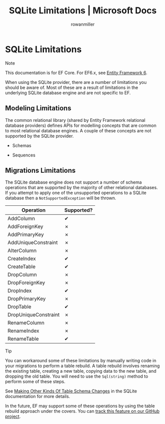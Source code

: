 ﻿---
title: SQLite Limitations | Microsoft Docs
author: rowanmiller
ms.author: divega

ms.date: 10/27/2016

ms.assetid: 94ab4800-c460-4caa-a5e8-acdfee6e6ce2
ms.technology: entity-framework-core

uid: core/providers/sqlite/limitations
---
# SQLite Limitations

> [!NOTE]
> This documentation is for EF Core. For EF6.x, see [Entity Framework 6](../../../ef6/index.md).

When using the SQLite provider, there are a number of limitations you should be aware of. Most of these are a result of limitations in the underlying SQLite database engine and are not specific to EF.

## Modeling Limitations

The common relational library (shared by Entity Framework relational database providers) defines APIs for modelling concepts that are common to most relational database engines. A couple of these concepts are not supported by the SQLite provider.

* Schemas

* Sequences

## Migrations Limitations

The SQLite database engine does not support a number of schema operations that are supported by the majority of other relational databases. If you attempt to apply one of the unsupported operations to a SQLite database then a `NotSupportedException` will be thrown.

| Operation            | Supported? |
| -------------------- | ---------- |
| AddColumn            | ✔          |
| AddForeignKey        | ✗          |
| AddPrimaryKey        | ✗          |
| AddUniqueConstraint  | ✗          |
| AlterColumn          | ✗          |
| CreateIndex          | ✔          |
| CreateTable          | ✔          |
| DropColumn           | ✗          |
| DropForeignKey       | ✗          |
| DropIndex            | ✔          |
| DropPrimaryKey       | ✗          |
| DropTable            | ✔          |
| DropUniqueConstraint | ✗          |
| RenameColumn         | ✗          |
| RenameIndex          | ✗          |
| RenameTable          | ✔          |

> [!TIP]
> You can workaround some of these limitations by manually writing code in your migrations to perform a table rebuild. A table rebuild involves renaming the existing table, creating a new table, copying data to the new table, and dropping the old table. You will need to use the `Sql(string)` method to perform some of these steps.
>
>See [Making Other Kinds Of Table Schema Changes](http://sqlite.org/lang_altertable.html#otheralter) in the SQLite documentation for more details.
>
>In the future, EF may support some of these operations by using the table rebuild approach under the covers. You can [track this feature on our GitHub project](https://github.com/aspnet/EntityFramework/issues/329).
